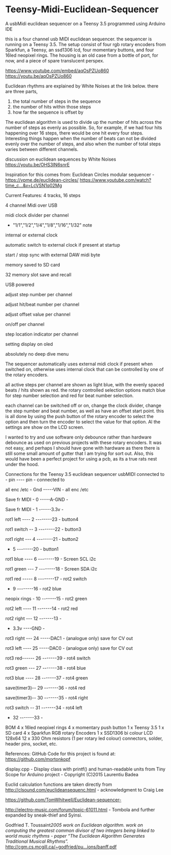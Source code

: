 # Teensy-Midi-Euclidean-Sequencer
A usbMidi euclidean sequencer on a Teensy 3.5 programmed using Arduino IDE

this is a four channel usb MIDI euclidean sequencer. the sequencer is running on a Teensy 3.5. The setup consist of four rgb rotary encoders from Sparkfun, a Teensy, an ssd1306 lcd, four momentary buttons, and four 16led neopixel rings. The housing is an old case from a bottle of port, for now, and a piece of spare translucent perspex.

https://www.youtube.com/embed/aqOsPZUo860
https://youtu.be/aqOsPZUo860

Euclidean rhythms are explained by White Noises at the link below. there are three parts,
1. the total number of steps in the sequence
2. the number of hits within those steps
3. how far the sequence is offset by

The euclidean algorithm is used to divide up the number of hits across the number of steps as evenly as possible. So, for example, if we had four hits happening over 16 steps, there would be one hit every four steps. Interesting things happen when the number of beats can not be divided evenly over the number of steps, and also when the number of total steps varies between different channels.

discussion on euclidean sequences by White Noises
https://youtu.be/OHS3lN6snrE

Inspiration for this comes from:
Euclidean Circles modular sequencer - https://vpme.de/euclidean-circles/
https://www.youtube.com/watch?time_c...&v=LcVSN1q02Mg

Current Features:
4 tracks, 16 steps

4 channel Midi over USB

midi clock divider per channel

- "1/1","1/2","1/4","1/8","1/16","1/32" note 

internal or external clock

automatic switch to external clock if present at startup

start / stop sync with external DAW midi byte

memory saved to SD card

32 memory slot save and recall

USB powered

adjust step number per channel

adjust hit/beat number per channel

adjust offset value per channel

on/off per channel

step location indicator per channel

setting display on oled

absolutely no deep dive menu

The sequencer automatically uses external midi clock if present when switched on, otherwise uses internal clock that can be controlled by one of the rotary encoders.

all active steps per channel are shown as light blue, with the evenly spaced beats / hits shown as red. the rotary controlled selection options match blue for step number selection and red for beat number selection. 

each channel can be switched off or on, change the clock divider, change the step number and beat number, as well as have an offset start point. this is all done by using the push button of the rotary encoder to select the option and then turn the encoder to select the value for that option. Al the settings are show on the LCD screen.

I wanted to try and use software only debounce rather than hardware debounce as used on previous projects with these rotary encoders. It was not easy, and perhaps I should have gone with hardware as there there is still some small amount of gutter that I am trying for sort out. Also, this would have been a perfect project for using a pcb, as its a true rats nest under the hood.

Connections for the Teensy 3.5 euclidean sequencer usbMIDI
connected to - pin ---- pin - connected to

all enc /etc - Gnd -----VIN - all enc /etc

Save fr MIDI - 0 -----A-GND -

Save fr MIDI - 1 ------3.3v -

rot1 left ---- 2 --------23 - button4

rot1 switch -- 3 --------22 - button3

rot1 right --- 4 --------21 - button2

- 5 --------20 - button1

rot1 blue ---- 6 --------19 - Screen SCL i2c

rot1 green --- 7 --------18 - Screen SDA i2c

rot1 red ----- 8 --------17 - rot2 switch

- 9 --------16 - rot2 blue

neopix rings - 10 -------15 - rot2 green

rot2 left ---- 11 -------14 - rot2 red

rot2 right --- 12 -------13 - 

- 3.3v ----GND -

rot3 right --- 24 -----DAC1 - (analogue only) save for CV out

rot3 left ---- 25 -----DAC0 - (analogue only) save for CV out

rot3 red------ 26 -------39 - rot4 switch

rot3 green --- 27 -------38 - rot4 blue

rot3 blue ---- 28 -------37 - rot4 green

save(timer3)-- 29 -------36 - rot4 red

save(timer3)-- 30 -------35 - rot4 right

rot3 switch -- 31 -------34 - rot4 left

- 32 -------33 -


BOM
4 x 16led neopixel rings
4 x momentary push button
1 x Teensy 3.5
1 x SD card
4 x Sparkfun RGB rotary Encoders
1 x SSD1306 bi colour LCD 128x64
12 x 330 Ohm resistors (1 per rotary led colour)
connectors, solder, header pins, socket, etc.

References:
GitHub Code for this project is found at:
https://github.com/mortonkopf

display.cpp - Display class with printf() and human-readable units from Tiny Scope for Arduino project - Copyright (C)2015 Laurentiu Badea

Euclid calculation functions are taken directly from http://clsound.com/euclideansequenc.html - acknowledgment to Craig Lee 

https://github.com/TomWhitwell/Euclidean-sequencer-

http://electro-music.com/forum/topic-61011.html - Tombola and further expanded by sneak-thief and Syinsi.

Godfried T. Toussaint*2005 work on Euclidean algorithm. work on computing the greatest common divisor of two integers being linked to world music rhythms - paper “The Euclidean Algorithm Generates Traditional Musical Rhythms”.*
http://cgm.cs.mcgill.ca/~godfried/pu...ions/banff.pdf
